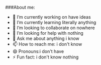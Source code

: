 

###About me:

- 🔭 I’m currently working on have ideas
- 🌱 I’m currently learning literally anything
- 👯 I’m looking to collaborate on nowhere
- 🤔 I’m looking for help with nothing
- 💬 Ask me about anything i know
- 📫 How to reach me: i don't know
- 😄 Pronouns:i don't have
- ⚡ Fun fact: i don't know nothing 
